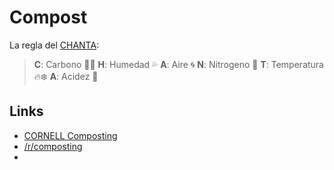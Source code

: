 # Compost

La regla del [CHANTA](https://lalocadeltaper.wordpress.com/2019/07/06/tips-para-aprender-a-equilibrar-el-compost-la-regla-chanta/):

> **C**: Carbono 🍁🍂
> **H**: Humedad 💦
> **A**: Aire 🌀
> **N**: Nitrogeno 🍌
> **T**: Temperatura 🔥❄️
> **A**: Acidez 🍋



## Links

- [CORNELL Composting](http://compost.css.cornell.edu)
- [/r/composting](https://www.reddit.com/r/composting/)
- 